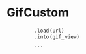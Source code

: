 # GifCustom
   ```  GifDecoder.with(this)
            .load(url)
            .into(gif_view)
            
            ```
